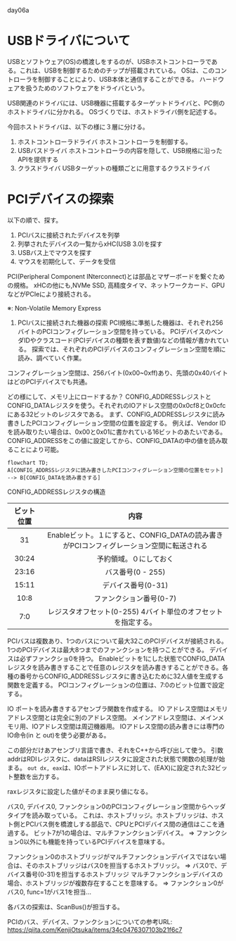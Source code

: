day06a 
# USBドライバについて
USBとソフトウェア(OS)の橋渡しをするのが、USBホストコントローラである。これは、USBを制御するためのチップが搭載されている。
OSは、このコントローラを制御することにより、USB本体と通信することができる。
ハードウェアを扱うためのソフトウェアをドライバという。

USB関連のドライバには、USB機器に搭載するターゲットドライバと、PC側のホストドライバに分かれる。
OSづくりでは、ホストドライバ側を記述する。

今回ホストドライバは、以下の様に３層に分ける。
1. ホストコントローラドライバ
   ホストコントローラを制御する。
2. USBバスドライバ
    ホストコントローラの内容を隠して、USB規格に沿ったAPIを提供する
3. クラスドライバ
   USBターゲットの種類ごとに用意するクラスドライバ

# PCIデバイスの探索
以下の順で、探す。
1. PCIバスに接続されたデバイスを列挙
2. 列挙されたデバイスの一覧からxHC(USB 3.0)を探す
3. USBバス上でマウスを探す
4. マウスを初期化して、データを受信

PCI(Peripheral Component INterconnect)とは部品とマザーボードを繋ぐための規格。
xHCの他にも,NVMe SSD, 高精度タイマ、ネットワークカード、GPUなどがPCIeにより接続される。

※: Non-Volatile Memory Express

1. PCIバスに接続された機器の探索
PCI規格に準拠した機器は、それぞれ256バイトのPCIコンフィグレーション空間を持っている。
PCIデバイスのベンダIDやクラスコード(PCIデバイスの種類を表す数値)などの情報が書かれている。
探索では、それぞれのPCIデバイスのコンフィグレーション空間を順に読み、調べていく作業。

コンフィグレーション空間は、256バイト(0x00~0xff)あり、先頭の0x40バイトはどのPCIデバイスでも共通。

どの様にして、メモリ上にロードするか？
CONFIG_ADDRESSレジストとCONFIG_DATAレジスタを使う。それぞれのIOアドレス空間の0x0cf8と0x0cfcにある32ビットのレジスタである。
まず、CONFIG_ADDRESSレジスタに読み書きしたPCIコンフィグレーション空間の位置を設定する。
例えば、Vendor IDを読み取りたい場合は、0x00と0x01に書かれている16ビットのあたいである。
CONFIG_ADDRESSをこの値に設定してから、CONFIG_DATAの中の値を読み取ることにより可能。
```mermaid 
flowchart TD;
A[CONFIG_ADDRSSレジスタに読み書きしたPCIコンフィグレーション空間の位置をセット] --> B[CONFIG_DATAを読み書きする]
```

CONFIG_ADDRESSレジスタの構造  

| ビット位置 |                                           内容                                           |
| :--------: | :--------------------------------------------------------------------------------------: |
|     31     | Enableビット。１にすると、CONFIG_DATAの読み書きがPCIコンフィグレーション空間に転送される |
|   30:24    |                                  予約領域。０にしておく                                  |
|   23:16    |                                    バス番号(0 - 255)                                     |
|   15:11    |                                    デバイス番号(0-31)                                    |
|    10:8    |                                 ファンクション番号(0-7)                                  |
|    7:0     |              レジスタオフセット(0-255) 4バイト単位のオフセットを指定する。               |

PCIバスは複数あり、1つのバスについて最大32このPCIデバイスが接続される。
1つのPCIデバイスは最大8つまでのファンクションを持つことができる。
デバイスは必ずファンクショ0を持つ。
Enableビットを1にした状態でCONFIG_DATAレジスタを読み書きすることで任意のレジスタを読み書きすることができる。各種の番号からCONFIG_ADDRESSレジスタに書き込むために32人値を生成する関数を定義する。
PCIコンフィグレーションの位置は、7:0のビット位置で設定する。

IO ポートを読み書きするアセンブラ関数を作成する。
IO アドレス空間はメモリアドレス空間とは完全に別のアドレス空間。
メインアドレス空間は、メインメモリ用、IOアドレス空間は周辺機器用。
IOアドレス空間の読み書きには専門のIO命令(in と out)を使う必要がある。

この部分だけあアセンブリ言語で書き、それをC++から呼び出して使う。
引数addrはRDIレジスタに、dataはRSIレジスタに設定された状態で関数の処理が始まる。
`out dx, eax`は、IOポートアドレスに対して、(EAX)に設定された32ビット整数を出力する。

raxレジスタに設定した値がそのまま戻り値になる。

バス0, デバイス0,
ファンクション0のPCIコンフィグレーション空間からヘッダタイプを読み取っている。
これは、ホストブリッジ。ホストブリッジは、ホスト側とPCIバス側を橋渡しする部品で、CPUとPCIデバイス間の通信はここを通過する。
ビット7が1の場合は、マルチファンクションデバイス。
=> ファンクション0以外にも機能を持っているPCIデバイスを意味する。

ファンクション0のホストブリッジがマルチファンクションデバイスではない場合は、そのホストブリッジはバス0を担当するホストブリッジ。
=> バス0で、デバイス番号(0-31)を担当するホストブリッジ
マルチファンクションデバイスの場合、ホストブリッジが複数存在することを意味する。
=> ファンクション0がバス0, func=1がバス1を担当...

各バスの探索は、ScanBus()が担当する。

PCIのバス、デバイス、ファンクションについての参考URL: https://qiita.com/KenjiOtsuka/items/34c0476307103b21f6c7